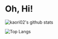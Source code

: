 # Oh, Hi!

![kaori02's github stats](https://github-readme-stats.vercel.app/api?username=kaori02&show_icons=true&text_color=1b262c&title_color=0f4c75&icon_color=bbe1fa&hide_border=true)

![Top Langs](https://github-readme-stats.vercel.app/api/top-langs/?username=kaori02&layout=compact&text_color=1b262c&title_color=0f4c75&icon_color=bbe1fa&hide_border=true)
